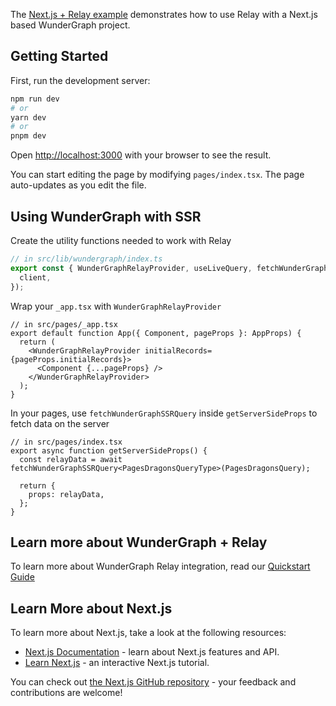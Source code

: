 The [Next.js + Relay example](https://github.com/wundergraph/wundergraph/tree/main/examples/nextjs-relay) demonstrates how to use Relay with a Next.js based WunderGraph project.

## Getting Started

First, run the development server:

```bash
npm run dev
# or
yarn dev
# or
pnpm dev
```

Open [http://localhost:3000](http://localhost:3000) with your browser to see the result.

You can start editing the page by modifying `pages/index.tsx`. The page auto-updates as you edit the file.

## Using WunderGraph with SSR

Create the utility functions needed to work with Relay

```ts
// in src/lib/wundergraph/index.ts
export const { WunderGraphRelayProvider, useLiveQuery, fetchWunderGraphSSRQuery } = createWunderGraphRelayApp({
  client,
});
```

Wrap your `_app.tsx` with `WunderGraphRelayProvider`

```tsx
// in src/pages/_app.tsx
export default function App({ Component, pageProps }: AppProps) {
  return (
    <WunderGraphRelayProvider initialRecords={pageProps.initialRecords}>
      <Component {...pageProps} />
    </WunderGraphRelayProvider>
  );
}
```

In your pages, use `fetchWunderGraphSSRQuery` inside `getServerSideProps` to fetch data on the server

```tsx
// in src/pages/index.tsx
export async function getServerSideProps() {
  const relayData = await fetchWunderGraphSSRQuery<PagesDragonsQueryType>(PagesDragonsQuery);

  return {
    props: relayData,
  };
}
```

## Learn more about WunderGraph + Relay

To learn more about WunderGraph Relay integration, read our [Quickstart Guide](https://docs.wundergraph.com/docs/getting-started/relay-quickstart)

## Learn More about Next.js

To learn more about Next.js, take a look at the following resources:

- [Next.js Documentation](https://nextjs.org/docs) - learn about Next.js features and API.
- [Learn Next.js](https://nextjs.org/learn) - an interactive Next.js tutorial.

You can check out [the Next.js GitHub repository](https://github.com/vercel/next.js/) - your feedback and contributions are welcome!
